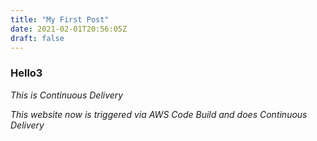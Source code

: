 ```yaml
---
title: "My First Post"
date: 2021-02-01T20:56:05Z
draft: false
---
```


### Hello3 

*This is Continuous Delivery*

*This website now is triggered via AWS Code Build and does Continuous Delivery*
